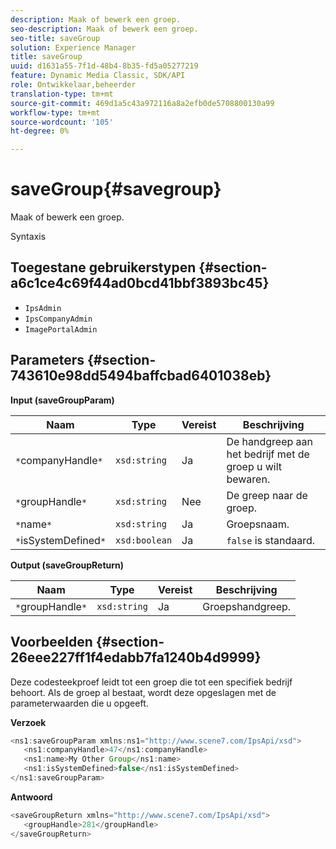 ```yaml
---
description: Maak of bewerk een groep.
seo-description: Maak of bewerk een groep.
seo-title: saveGroup
solution: Experience Manager
title: saveGroup
uuid: d1631a55-7f1d-48b4-8b35-fd5a05277219
feature: Dynamic Media Classic, SDK/API
role: Ontwikkelaar,beheerder
translation-type: tm+mt
source-git-commit: 469d1a5c43a972116a8a2efb0de5708800130a99
workflow-type: tm+mt
source-wordcount: '105'
ht-degree: 0%

---
```



# saveGroup{#savegroup}

Maak of bewerk een groep.

Syntaxis

## Toegestane gebruikerstypen {#section-a6c1ce4c69f44ad0bcd41bbf3893bc45}

* `IpsAdmin`
* `IpsCompanyAdmin`
* `ImagePortalAdmin`

## Parameters {#section-743610e98dd5494baffcbad6401038eb}

**Input (saveGroupParam)**

| Naam | Type | Vereist | Beschrijving |
|---|---|---|---|
| `*`companyHandle`*` | `xsd:string` | Ja | De handgreep aan het bedrijf met de groep u wilt bewaren. |
| `*`groupHandle`*` | `xsd:string` | Nee | De greep naar de groep. |
| `*`name`*` | `xsd:string` | Ja | Groepsnaam. |
| `*`isSystemDefined`*` | `xsd:boolean` | Ja | `false` is standaard. |

**Output (saveGroupReturn)**

| Naam | Type | Vereist | Beschrijving |
|---|---|---|---|
| `*`groupHandle`*` | `xsd:string` | Ja | Groepshandgreep. |

## Voorbeelden {#section-26eee227ff1f4edabb7fa1240b4d9999}

Deze codesteekproef leidt tot een groep die tot een specifiek bedrijf behoort. Als de groep al bestaat, wordt deze opgeslagen met de parameterwaarden die u opgeeft.

**Verzoek**

```java
<ns1:saveGroupParam xmlns:ns1="http://www.scene7.com/IpsApi/xsd">
   <ns1:companyHandle>47</ns1:companyHandle>
   <ns1:name>My Other Group</ns1:name>
   <ns1:isSystemDefined>false</ns1:isSystemDefined>
</ns1:saveGroupParam>
```

**Antwoord**

```java
<saveGroupReturn xmlns="http://www.scene7.com/IpsApi/xsd">
   <groupHandle>281</groupHandle>
</saveGroupReturn>
```

